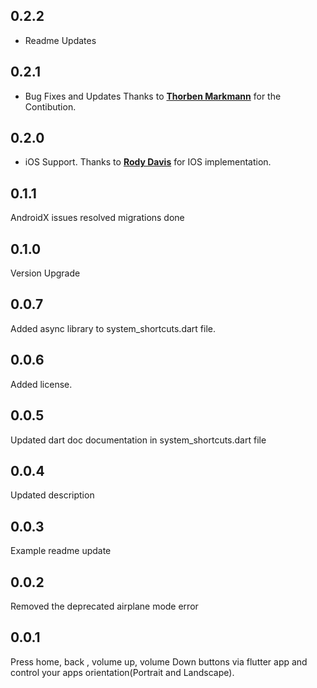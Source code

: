 ## 0.2.2

* Readme Updates

## 0.2.1

* Bug Fixes and Updates
Thanks to **[Thorben Markmann](https://github.com/tmarkmann)** for the Contibution.

## 0.2.0

* iOS Support. Thanks to **[Rody Davis](https://github.com/rodydavis)** for IOS implementation.

## 0.1.1

AndroidX issues resolved migrations done

## 0.1.0

Version Upgrade

## 0.0.7

Added async library to system_shortcuts.dart file.

## 0.0.6

Added license.

## 0.0.5

Updated dart doc documentation in system_shortcuts.dart  file

## 0.0.4

Updated description

## 0.0.3

Example readme update

## 0.0.2

Removed the deprecated airplane mode error

## 0.0.1

Press home, back , volume up, volume Down buttons via flutter app and control your apps orientation(Portrait and Landscape).
